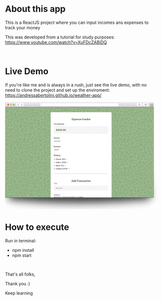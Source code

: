 # About this app

This is a ReactJS project where you can input incomes ans expenses to track your money

This was developed from a tutorial for study purposes: https://www.youtube.com/watch?v=XuFDcZABiDQ

<br />

# Live Demo
If you're like me and is always in a rush, just see the live demo, with no need to clone the project and set up the enviroment:
https://andressabertolini.github.io/weather-app/

[![Thumbnail](thumbnail.png?raw=true "Preview")](https://andressabertolini.github.io/weather-app/)


# How to execute

Run in terminal:
- npm install
- npm start

<br />

That's all folks,

Thank you :)

Keep learning